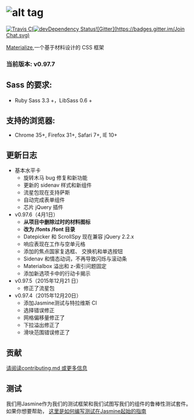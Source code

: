 ![alt tag](https://raw.github.com/dogfalo/materialize/master/images/materialize.gif)
===========

[![Travis CI](https://travis-ci.org/Dogfalo/materialize.svg?branch=master)](https://travis-ci.org/Dogfalo/materialize)[![devDependency Status](https://david-dm.org/Dogfalo/materialize/dev-status.svg)](https://david-dm.org/Dogfalo/materialize#info=devDependencies)[![Gitter](https://badges.gitter.im/Join Chat.svg)](https://gitter.im/Dogfalo/materialize?utm_source=badge&utm_medium=badge&utm_campaign=pr-badge&utm_content=badge)

[Materialize](http://materializecss.com/),一个基于材料设计的 CSS 框架

### 当前版本: v0.97.7

## Sass 的要求:
- Ruby Sass 3.3 +，LibSass 0.6 +

## 支持的浏览器:
- Chrome 35+, Firefox 31+, Safari 7+, IE 10+

## 更新日志
- 基本水平卡
  - 旋转木马 bug 修复和新功能
  - 更新的 sidenav 样式和新组件
  - 流星包现在支持萨斯
  - 自动完成表单组件
  - 芯片 jQuery 插件
- v0.97.6（4月1日）
  - **从项目中删除过时的材料图标**
  - **改为 /fonts /font 目录**
  - Datepicker 和 ScrollSpy 现在兼容 jQuery 2.2.x
  - 响应表现在工作与空单元格
  - 添加的焦点国家复选框、 交换机和单选按钮
  - Sidenav 和情态动词，不再导致闪烁与滚动条
  - Materialbox 溢出和 z-索引问题固定
  - 添加新选项卡中的行动卡揭示
- v0.97.5（2015年12月21 日）
  - 修正了流星包
- v0.97.4（2015年12月20日）
  - 添加Jasmine测试与特拉维斯 CI
  - 选择错误修正
  - 网格偏移量修正了
  - 下拉溢出修正了
  - 滑块范围错误修正了




## 贡献
[请阅读contributing.md 或更多信息](CONTRIBUTING.md)

## 测试
我们用Jasmine作为我们的测试框架和我们试图写我们的组件的鲁棒性测试套件。如果你想要帮助， [这里是如何编写测试在Jasmine起始的指南](https://docs.google.com/document/d/1dVM6qGt_b_y9RRhr9X7oZfFydaJIEqB9CT7yekv-4XE/edit?usp=sharing)
